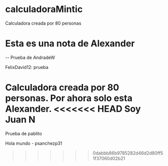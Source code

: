 # calculadoraMintic

Calculadora creada por 80 personas

# Esta es una nota de Alexander

-- Prueba de AndradeW


FelixDavid12: prueba

Calculadora creada por 80 personas.
Por ahora solo esta Alexander.
<<<<<<< HEAD
Soy Juan N
=======

Prueba de pablito

Hola mundo - psanchezp31
>>>>>>> 0dabbb86b9785282d46d2d80ff51f37060d02b21
